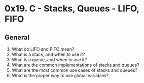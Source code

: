 # 0x19. C - Stacks, Queues - LIFO, FIFO

## General

1. What do LIFO and FIFO mean?
2. What is a stack, and when to use it?
3. What is a queue, and when to use it?
4. What are the common implementations of stacks and queues?
5. What are the most common use cases of stacks and queues?
6. What is the proper way to use global variables?
